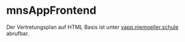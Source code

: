 # mnsAppFrontend
Der Vertretungsplan auf HTML Basis ist unter [vapp.niemoeller.schule](http://vapp.niemoeller.schule) abrufbar.

